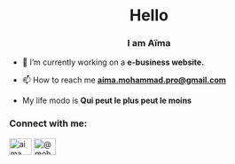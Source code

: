 
<h1 align="center">Hello</h1>
<h3 align="center">I am Aïma</h3>

- 🔭 I’m currently working on a **e-business website.**

- 📫 How to reach me **aima.mohammad.pro@gmail.com**
  
- My life modo is **Qui peut le plus peut le moins**

<h3 align="left">Connect with me:</h3>


<p align="left">
<a href="https://linkedin.com/in/aima mohammad" target="blank"><img align="center" src="https://raw.githubusercontent.com/rahuldkjain/github-profile-readme-generator/master/src/images/icons/Social/linked-in-alt.svg" alt="aima mohammad" height="30" width="40" /></a>
<a href="https://medium.com/@mohammadaima" target="blank"><img align="center" src="https://raw.githubusercontent.com/rahuldkjain/github-profile-readme-generator/master/src/images/icons/Social/medium.svg" alt="@mohammadaima" height="30" width="40" /></a>
</p>

 
